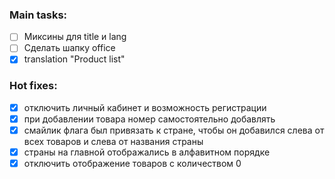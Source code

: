 ### Main tasks:
- [ ] Миксины для title и lang
- [ ] Сделать шапку office
- [x] translation "Product list"

### Hot fixes:
- [x] отключить личный кабинет и возможность регистрации
- [x] при добавлении товара номер самостоятельно добавлять
- [x] смайлик флага был привязать к стране, чтобы он добавился слева от всех товаров и слева от названия страны
- [x] страны на главной отображались в алфавитном порядке
- [x] отключить отображение товаров с количеством 0
